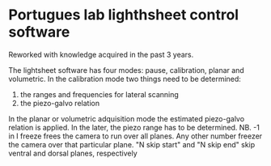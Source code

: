 # Portugues lab lighthsheet control software

Reworked with knowledge acquired in the past 3 years.

The lightsheet software has four modes: pause, calibration, planar and volumetric.
In the calibration mode two things need to be determined:

1) the ranges and frequencies for lateral scanning
2) the piezo-galvo relation

In the planar or volumetric adquisition mode the estimated piezo-galvo relation is applied. In the later, the piezo range has to be determined. NB. -1 in I freeze frees the camera to run over all planes. Any other number freezer the camera over that particular plane. "N skip start" and "N skip end" skip ventral and dorsal planes, respectively
